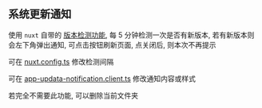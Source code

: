 ## 系统更新通知

使用 `nuxt` 自带的 [版本检测功能](https://nuxt.com/docs/api/nuxt-config#checkoutdatedbuildinterval), 每 5 分钟检测一次是否有新版本, 若有新版本则会左下角弹出通知, 可点击按钮刷新页面, 点关闭后, 则本次不再提示

可在 [nuxt.config.ts](./nuxt.config.ts) 修改检测间隔

可在 [app-updata-notification.client.ts](./app\plugins\app-updata-notification.client.ts) 修改通知内容或样式

若完全不需要此功能, 可以删除当前文件夹
